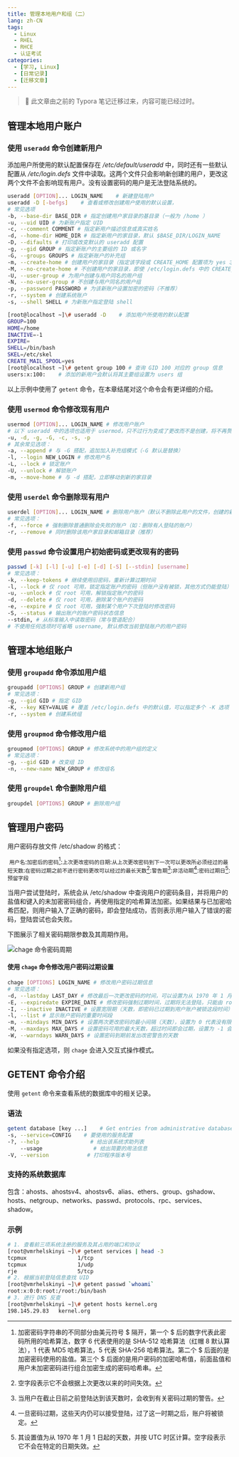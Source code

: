 ```yaml
---
title: 管理本地用户和组（二）
lang: zh-CN
tags: 
  - Linux
  - RHEL
  - RHCE
  - 认证考试
categories: 
  - [学习, Linux]
  - [日常记录]
  - [迁移文章]
---
```

> 🔴 此文章由之前的 Typora 笔记迁移过来，内容可能已经过时。

## 管理本地用户账户

### 使用 `useradd` 命令创建新用户

​添加用户所使用的默认配置保存在 */etc/default/useradd* 中，同时还有一些默认配置从 */etc/login.defs* 文件中读取。这两个文件只会影响新创建的用户，更改这两个文件不会影响现有用户。没有设置密码的用户是无法登陆系统的。

```bash
useradd [OPTION]... LOGIN_NAME    # 新建登陆用户
useradd -D [-befgs]    # 查看或修改创建用户使用的默认设置，
# 常见选项
-b, --base-dir BASE_DIR # 指定创建用户家目录的基目录（一般为 /home ）
-u, --uid UID # 为新账户指定 UID
-c, --comment COMMENT # 指定新用户描述信息或真实姓名
-d, --home-dir HOME_DIR # 指定新用户的家目录，默认 $BASE_DIR/LOGIN_NAME
-D, --difaults # 打印或改变默认的 useradd 配置
-g, --gid GROUP # 指定新账户的主要组的 ID 或名字
-G, --groups GROUPS # 指定新账户的补充组
-m, --create-home # 创建用户的家目录（指定该字段或 CREATE_HOME 配置项为 yes 才会创建）
-M, --no-create-home # 不创建用户的家目录，即使 /etc/login.defs 中的 CREATE_HOME 字段的值为 yes
-U, --user-group # 为用户创建与用户同名的用户组
-N, --no-user-group # 不创建与用户同名的用户组
-p, --password PASSWORD # 为该新账户设置加密的密码（不推荐）
-r, --system # 创建系统账户
-s, --shell SHELL # 为新账户指定登陆 shell
```

```bash
[root@localhost ~]\# useradd -D    # 添加用户所使用的默认配置
GROUP=100
HOME=/home
INACTIVE=-1
EXPIRE=
SHELL=/bin/bash
SKEL=/etc/skel
CREATE_MAIL_SPOOL=yes
[root@localhost ~]\# getent group 100 # 查询 GID 100 对应的 group 信息
users:x:100:    # 添加的新用户会默认将其主要组设置为 users 组
```

​以上示例中使用了 `getent` 命令，在本章结尾对这个命令会有更详细的介绍。

### 使用 `usermod` 命令修改现有用户

```bash
usermod [OPTION]... LOGIN_NAME # 修改用户账户
# 以下 useradd 中的选项也适用于 usermod，只不过行为变成了更改而不是创建，将不再赘述：
-u, -d, -g, -G, -c, -s, -p
# 其余常见选项：
-a, --append # 与 -G 搭配，追加加入补充组模式（-G 默认是替换）
-l, --login NEW_LOGIN # 修改用户名
-L, --lock # 锁定账户
-U, --unlock # 解锁账户
-m, --move-home # 与 -d 搭配，立即移动到新的家目录
```

### 使用 `userdel` 命令删除现有用户

```bash
userdel [OPTION]... LOGIN_NAME # 删除用户账户（默认不删除此用户的文件，创建的新用户如果使用了之前被删的用户的 uid 则新用户会默认获得旧用户文件的所属权）
# 常见选项：
-f, --force # 强制删除普通删除会失败的账户（如：删除有人登陆的账户）
-r, --remove # 同时删除该用户家目录和邮箱目录（推荐）
```

### 使用 `passwd` 命令设置用户初始密码或更改现有的密码

```bash
passwd [-k] [-l] [-u] [-e] [-d] [-S] [--stdin] [username]
# 常见选项：
-k, --keep-tokens # 继续使用旧密码，重新计算过期时间
-l, --lock # 仅 root 可用，锁定指定账户的密码（但账户没有被锁，其他方式仍能登陆）
-u, --unlock # 仅 root 可用，解锁指定账户的密码
-d, --delete # 仅 root 可用，删除某个账户的密码
-e, --expire # 仅 root 可用，强制某个用户下次登陆时修改密码
-S, --status # 输出账户的账户密码状态信息
--stdin, # 从标准输入中读取密码（常与管道配合）
# 不使用任何选项时可省略 username, 默认修改当前登陆账户的用户密码
```

## 管理本地组账户

### 使用 `groupadd` 命令添加用户组

```bash
groupadd [OPTIONS] GROUP # 创建新用户组
# 常见选项：
-g, --gid GID # 指定 GID
-K, --key KEY=VALUE # 覆盖 /etc/login.defs 中的默认值，可以指定多个 -K 选项
-r, --system # 创建系统组
```

### 使用 `groupmod` 命令修改用户组

```bash
groupmod [OPTIONS] GROUP # 修改系统中的用户组的定义
# 常见选项：
-g, --gid GID # 改变组 ID
-n, --new-name NEW_GROUP # 修改组名
```

### 使用 `groupdel` 命令删除用户组

```bash
groupdel [OPTIONS] GROUP # 删除用户组
```

## 管理用户密码

​用户密码存放文件 /etc/shadow 的格式：

​        `用户名`:`加密后的密码`[^1]:`上次更改密码的日期`:`从上次更改密码到下一次可以更改所必须经过的最短天数`:`在密码过期之前不进行密码更改可以经过的最长天数`[^2]:`警告期`[^3]:`非活动期`[^4]:`密码过期日`[^5]:`预留字段`

[^1]: 加密密码字符串的不同部分由美元符号 \$ 隔开，第一个 \$ 后的数字代表此密码所用的哈希算法，数字 6 代表使用的是 SHA-512 哈希算法（红帽 8 默认算法），1 代表 MD5 哈希算法，5 代表 SHA-256 哈希算法。第二个 \$ 后面的是加密密码使用的盐值。第三个 \$ 后面的是用户密码的加密哈希值，前面盐值和用户未加密密码进行组合加密生成的密码哈希串。
[^2]: 空字段表示它不会根据上次更改以来的时间失效。
[^3]: 当用户在截止日前之前登陆达到该天数时，会收到有关密码过期的警告。
[^4]: 一旦密码过期，这些天内仍可以接受登陆，过了这一时期之后，账户将被锁定。
[^5]: 其设置值为从 1970 年 1 月 1 日起的天数，并按 UTC 时区计算。空字段表示它不会在特定的日期失效。

​当用户尝试登陆时，系统会从 /etc/shadow 中查询用户的密码条目，并将用户的盐值和键入的未加密密码组合，再使用指定的哈希算法加密。如果结果与已加密哈希匹配，则用户输入了正确的密码，即会登陆成功，否则表示用户输入了错误的密码，登陆尝试也会失败。

​下图展示了相关密码期限参数及其周期作用。

![chage 命令密码周期](images/linux/chage-命令密码周期.png)

#### 使用 `chage` 命令修改用户密码过期设置

```bash
chage [OPTIONS] LOGIN_NAME # 修改用户密码过期信息
# 常见选项：
-d, --lastday LAST_DAY # 修改最后一次更改密码的时间，可以设置为从 1970 年 1 月 1 日起度过的天数，也可以以 YYYY-MM-DD 的形式进行设置，如果设置为 0 的话，则该用户在下次登陆时会被强制要求更改密码
-E, --expiredate EXPIRE_DATE # 修改密码强制过期时间，过期将无法登陆，只能由 root 解锁后才能继续使用，可以设置为 1970 年 1 月 1 日起度过的天数，也可以以 YYYY-MM-DD 的形式进行设置，设置为 -1 密码将永不过期
-I, --inactive INACTIVE # 设置宽限期（天数，即密码已过期到用户账户被锁这段时间）,设置为 -1 则没有宽限期
-l, --list # 显示账户密码的重要时间段
-m, --mindays MIN_DAYS # 设置两次更改密码的最小间隔（天数），设置为 0 代表没有限制
-M, --maxdays MAX_DAYS # 设置密码可用的最大天数，超过时间即会过期，设置为 -1 会移除密码过期限制
-W, --warndays WARN_DAYS # 设置密码到期前发出改密警告的天数 
```

​如果没有指定选项，则 `chage` 会进入交互式操作模式。

## GETENT 命令介绍

​使用 `getent` 命令来查看系统的数据库中的相关记录。

### 语法

```bash
getent database [key ...]    # Get entries from administrative database.
-s, --service=CONFIG    # 要使用的服务配置
-?, --help                # 给出该系统求助列表
    --usage                # 给出简要的用法信息
-V, --version            # 打印程序版本号
```

### 支持的系统数据库

​包含：ahosts、ahostsv4、ahostsv6、alias、ethers、group、gshadow、hosts、netgroup、networks、passwd、protocols、rpc、services、shadow。

### 示例

```bash
# 1. 查看前三项系统注册的服务及其占用的端口和协议
[root@vmrhelskinyi ~]\# getent services | head -3
tcpmux                1/tcp
tcpmux                1/udp
rje                   5/tcp
# 2. 根据当前登陆信息查找 UID
[root@vmrhelskinyi ~]\# getent passwd `whoami`
root:x:0:0:root:/root:/bin/bash
# 3. 进行 DNS 反查
[root@vmrhelskinyi ~]\# getent hosts kernel.org
198.145.29.83   kernel.org
```
